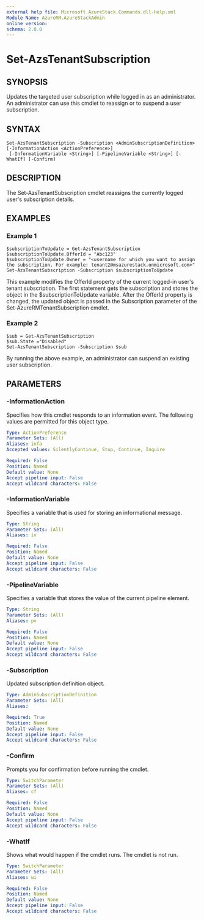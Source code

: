 ```yaml
---
external help file: Microsoft.AzureStack.Commands.dll-Help.xml
Module Name: AzureRM.AzureStackAdmin
online version: 
schema: 2.0.0
---
```


# Set-AzsTenantSubscription

## SYNOPSIS
Updates the targeted user subscription while logged in as an administrator. An administrator can use this cmdlet to reassign or to suspend a user subscription.

## SYNTAX

```
Set-AzsTenantSubscription -Subscription <AdminSubscriptionDefinition> [-InformationAction <ActionPreference>]
 [-InformationVariable <String>] [-PipelineVariable <String>] [-WhatIf] [-Confirm]
```

## DESCRIPTION
The Set-AzsTenantSubscription cmdlet reassigns the currently logged user's subscription details.

## EXAMPLES

### Example 1
```
$subscriptionToUpdate = Get-AzsTenantSubscription
$subscriptionToUpdate.OfferId = "Abc123"
$subscriptionToUpdate.Owner = "<username for which you want to assign the subscription. For example: tenant2@msazurestack.onmicrosoft.com>" 
Set-AzsTenantSubscription -Subscription $subscriptionToUpdate
```

This example modifies the OfferId property of the current logged-in user's tenant subscription. The first statement gets the subscription and stores the object in the $subscriptionToUpdate variable. After the OfferId property is changed, the updated object is passed in the Subscription parameter of the Set-AzureRMTenantSubscription cmdlet.

### Example 2

```
$sub = Get-AzsTenantSubscription 
$sub.State ="Disabled" 
Set-AzsTenantSubscription -Subscription $sub 
```

By running the above example, an administrator can suspend an existing user subscription.

## PARAMETERS

### -InformationAction
Specifies how this cmdlet responds to an information event. The following values are permitted for this object type.

```yaml
Type: ActionPreference
Parameter Sets: (All)
Aliases: infa
Accepted values: SilentlyContinue, Stop, Continue, Inquire

Required: False
Position: Named
Default value: None
Accept pipeline input: False
Accept wildcard characters: False
```

### -InformationVariable
Specifies a variable that is used for storing an informational message.

```yaml
Type: String
Parameter Sets: (All)
Aliases: iv

Required: False
Position: Named
Default value: None
Accept pipeline input: False
Accept wildcard characters: False
```

### -PipelineVariable
Specifies a variable that stores the value of the current pipeline element.

```yaml
Type: String
Parameter Sets: (All)
Aliases: pv

Required: False
Position: Named
Default value: None
Accept pipeline input: False
Accept wildcard characters: False
```

### -Subscription
Updated subscription definition object.

```yaml
Type: AdminSubscriptionDefinition
Parameter Sets: (All)
Aliases: 

Required: True
Position: Named
Default value: None
Accept pipeline input: False
Accept wildcard characters: False
```

### -Confirm
Prompts you for confirmation before running the cmdlet.

```yaml
Type: SwitchParameter
Parameter Sets: (All)
Aliases: cf

Required: False
Position: Named
Default value: None
Accept pipeline input: False
Accept wildcard characters: False
```

### -WhatIf
Shows what would happen if the cmdlet runs.
The cmdlet is not run.

```yaml
Type: SwitchParameter
Parameter Sets: (All)
Aliases: wi

Required: False
Position: Named
Default value: None
Accept pipeline input: False
Accept wildcard characters: False
```


